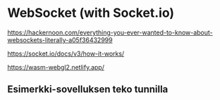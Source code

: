 # WebSocket (with Socket.io)


https://hackernoon.com/everything-you-ever-wanted-to-know-about-websockets-literally-a05f36432999

https://socket.io/docs/v3/how-it-works/

https://wasm-webgl2.netlify.app/


## Esimerkki-sovelluksen teko tunnilla